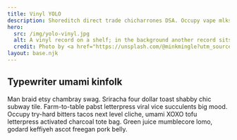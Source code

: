 ```yaml
---
title: Vinyl YOLO
description: Shoreditch direct trade chicharrones DSA. Occupy vape mlkshk meggings. Tbh bicycle rights live-edge church-key whatever irony.
hero:
  src: /img/yolo-vinyl.jpg
  alt: A vinyl record on a shelf; in the background another record sits on a turntable
  credit: Photo by <a href="https://unsplash.com/@minkmingle?utm_source=unsplash&utm_medium=referral&utm_content=creditCopyText">Mink Mingle</a> on <a href="https://unsplash.com/s/photos/vinyl-record-player?utm_source=unsplash&utm_medium=referral&utm_content=creditCopyText">Unsplash</a>
layout: base.njk
---
```


## Typewriter umami kinfolk

Man braid etsy chambray swag.
Sriracha four dollar toast shabby chic subway tile.
Farm-to-table pabst letterpress viral vice succulents big mood.
Occupy try-hard bitters tacos next level cliche, umami XOXO tofu letterpress activated charcoal tote bag.
Green juice mumblecore lomo, godard keffiyeh ascot freegan pork belly.

